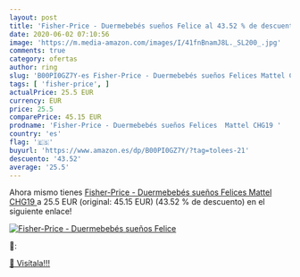```yaml
---
layout: post
title: 'Fisher-Price - Duermebebés sueños Felice al 43.52 % de descuento'
date: 2020-06-02 07:10:56
image: 'https://m.media-amazon.com/images/I/41fnBnamJ8L._SL200_.jpg'
comments: true
category: ofertas
author: ring
slug: 'B00PI0GZ7Y-es Fisher-Price - Duermebebés sueños Felices Mattel CHG19'
tags: [ 'fisher-price', ]
actualPrice: 25.5 EUR
currency: EUR
price: 25.5
comparePrice: 45.15 EUR
prodname: 'Fisher-Price - Duermebebés sueños Felices  Mattel CHG19 '
country: 'es'
flag: '🇪🇸'
buyurl: 'https://www.amazon.es/dp/B00PI0GZ7Y/?tag=tolees-21'
descuento: '43.52'
average: '25.5'
---
```


Ahora mismo tienes [Fisher-Price - Duermebebés sueños Felices  Mattel CHG19 ](https://www.amazon.es/dp/B00PI0GZ7Y/?tag=tolees-21) a 25.5 EUR (original: 45.15 EUR) (43.52 %  de descuento) en el siguiente enlace!

[![Fisher-Price - Duermebebés sueños Felice](https://m.media-amazon.com/images/I/41fnBnamJ8L._SL200_.jpg)](https://www.amazon.es/dp/B00PI0GZ7Y/?tag=tolees-21)

🔎:


[🛒 Visítala!!!](https://www.amazon.es/dp/B00PI0GZ7Y/?tag=tolees-21)
